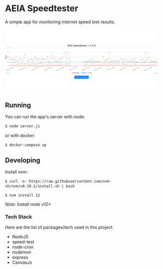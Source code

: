 # AEIA Speedtester
A simple app for monitoring internet speed test results.

![](img/aeia.png)

## Running
You can run the app's server with node:
```bash
$ node server.js
```

or with docker:
```bash
$ docker-compose up
```

## Developing

Install nvm:

```
$ curl -o- https://raw.githubusercontent.com/nvm-sh/nvm/v0.39.1/install.sh | bash
```

```
$ nvm install 12
```

*Note: Install node v12+*

### Tech Stack
Here are the list of packages/tech used in this project.
- NodeJS
- speed-test
- node-cron
- nodemon
- express
- CanvasJs

